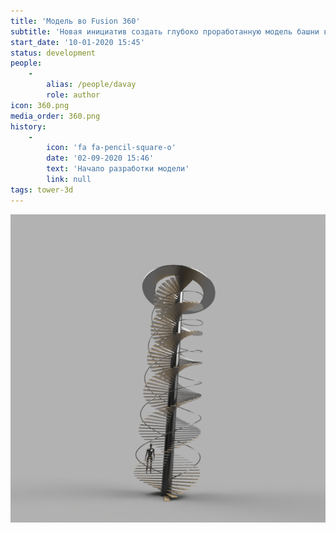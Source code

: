 ```yaml
---
title: 'Модель во Fusion 360'
subtitle: 'Новая инициатив создать глубоко проработанную модель башни в специализированной программе инженерного проектирования'
start_date: '10-01-2020 15:45'
status: development
people:
    -
        alias: /people/davay
        role: author
icon: 360.png
media_order: 360.png
history:
    -
        icon: 'fa fa-pencil-square-o'
        date: '02-09-2020 15:46'
        text: 'Начало разработки модели'
        link: null
tags: tower-3d
---
```


![](./360.png)
